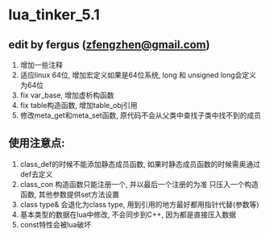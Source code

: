lua_tinker_5.1
==============

## edit by fergus (zfengzhen@gmail.com)
1. 增加一些注释
2. 适应linux 64位, 增加宏定义如果是64位系统,
   long 和 unsigned long会定义为64位
3. fix var_base, 增加虚析构函数
4. fix table构造函数, 增加table_obj引用
5. 修改meta_get和meta_set函数, 原代码不会从父类中查找子类中找不到的成员

## 使用注意点:
1. class_def的时候不能添加静态成员函数,
   如果时静态成员函数的时候需奥通过def去定义
2. class_con 构造函数只能注册一个, 并以最后一个注册的为准
   只压入一个构造函数, 其他参数提供set方法设置
3. class type& 会退化为class type, 用到引用的地方最好都用指针代替(参数等)
4. 基本类型的数据在lua中修改, 不会同步到C++, 因为都是直接压入数据
5. const特性会被lua破坏

